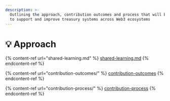 ```yaml
---
description: >-
  Outlining the approach, contribution outcomes and process that will be adopted
  to support and improve treasury systems across Web3 ecosystems
---
```


# 💡 Approach

{% content-ref url="shared-learning.md" %}
[shared-learning.md](shared-learning.md)
{% endcontent-ref %}

{% content-ref url="contribution-outcomes/" %}
[contribution-outcomes](contribution-outcomes/)
{% endcontent-ref %}

{% content-ref url="contribution-process/" %}
[contribution-process](contribution-process/)
{% endcontent-ref %}
